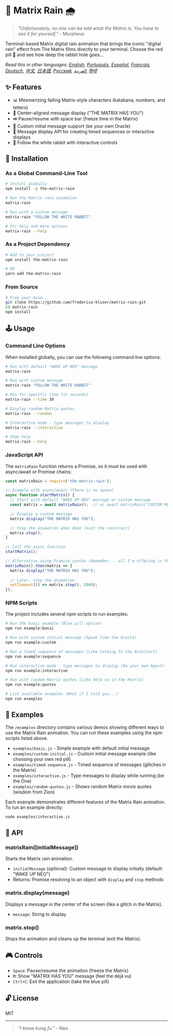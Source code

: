 # 🧠 Matrix Rain 🌧️

> *"Unfortunately, no one can be told what the Matrix is. You have to see it for yourself."* - Morpheus

Terminal-based Matrix digital rain animation that brings the iconic "digital rain" effect from The Matrix films directly to your terminal. Choose the red pill 💊 and see how deep the rabbit hole goes...

*Read this in other languages: [English](docs/README.en.md), [Português](docs/README.pt-br.md), [Español](docs/README.es.md), [Français](docs/README.fr.md), [Deutsch](docs/README.de.md), [中文](docs/README.zh.md), [日本語](docs/README.ja.md), [Русский](docs/README.ru.md), [العربية](docs/README.ar.md), [हिन्दी](docs/README.hi.md)*

## ✨ Features

- 📊 Mesmerizing falling Matrix-style characters (katakana, numbers, and letters)
- 💬 Center-aligned message display ("THE MATRIX HAS YOU")
- ⏯️ Pause/resume with space bar (freeze time in the Matrix)
- 📝 Custom initial message support (be your own Oracle)
- 🔄 Message display API for creating timed sequences or interactive displays
- 🐇 Follow the white rabbit with interactive controls

## 💾 Installation

### As a Global Command-Line Tool

```bash
# Install globally
npm install -g the-matrix-rain

# Run the Matrix rain animation
matrix-rain

# Run with a custom message
matrix-rain "FOLLOW THE WHITE RABBIT"

# For help and more options
matrix-rain --help
```

### As a Project Dependency

```bash
# Add to your project
npm install the-matrix-rain

# OR
yarn add the-matrix-rain
```

### From Source

```bash
# Free your mind...
git clone https://github.com/frederico-kluser/matrix-rain.git
cd matrix-rain
npm install
```

## 🕹️ Usage

### Command Line Options

When installed globally, you can use the following command line options:

```bash
# Run with default "WAKE UP NEO" message
matrix-rain

# Run with custom message
matrix-rain "FOLLOW THE WHITE RABBIT"

# Run for specific time (in seconds)
matrix-rain --time 30

# Display random Matrix quotes
matrix-rain --random

# Interactive mode - type messages to display
matrix-rain --interactive

# Show help
matrix-rain --help
```

### JavaScript API

The `matrixRain` function returns a Promise, so it must be used with async/await or Promise chains:

```javascript
const matrixRain = require('the-matrix-rain');

// Example with async/await (There is no spoon)
async function startMatrix() {
  // Start with default "WAKE UP NEO" message or custom message
  const matrix = await matrixRain();  // or await matrixRain("CUSTOM MESSAGE");

  // Display a custom message
  matrix.display("THE MATRIX HAS YOU");

  // Stop the animation when done (exit the construct)
  matrix.stop();
}

// Call the async function
startMatrix();

// Alternative using Promise syntax (Remember... all I'm offering is the truth)
matrixRain().then(matrix => {
  matrix.display("THE MATRIX HAS YOU");
  
  // Later, stop the animation
  setTimeout(() => matrix.stop(), 5000);
});
```

### NPM Scripts

The project includes several npm scripts to run examples:

```bash
# Run the basic example (Blue pill option)
npm run example:basic

# Run with custom initial message (Speak like the Oracle)
npm run example:custom

# Run a timed sequence of messages (Like talking to the Architect)
npm run example:sequence

# Run interactive mode - type messages to display (Be your own Agent)
npm run example:interactive

# Run with random Matrix quotes (Like déjà vu in the Matrix)
npm run example:quotes

# List available examples (What if I told you...)
npm run examples
```

## 🧪 Examples

The `/examples` directory contains various demos showing different ways to use the Matrix Rain animation. 
You can run these examples using the npm scripts listed above.

- `examples/basic.js` - Simple example with default initial message
- `examples/custom-initial.js` - Custom initial message example (like choosing your own red pill)
- `examples/timed-sequence.js` - Timed sequence of messages (glitches in the Matrix)
- `examples/interactive.js` - Type messages to display while running (be the One)
- `examples/random-quotes.js` - Shows random Matrix movie quotes (wisdom from Zion)

Each example demonstrates different features of the Matrix Rain animation. To run an example directly:

```bash
node examples/interactive.js
```

## 🔌 API

### matrixRain([initialMessage])

Starts the Matrix rain animation.

- `initialMessage` (optional): Custom message to display initially (default: "WAKE UP NEO")
- Returns: Promise resolving to an object with `display` and `stop` methods

### matrix.display(message)

Displays a message in the center of the screen (like a glitch in the Matrix).

- `message`: String to display

### matrix.stop()

Stops the animation and cleans up the terminal (exit the Matrix).

## 🎮 Controls

- `Space`: Pause/resume the animation (freeze the Matrix)
- `M`: Show "MATRIX HAS YOU" message (feel the déjà vu)
- `Ctrl+C`: Exit the application (take the blue pill)

## 🔓 License

MIT

---

> *"I know kung fu."* - Neo